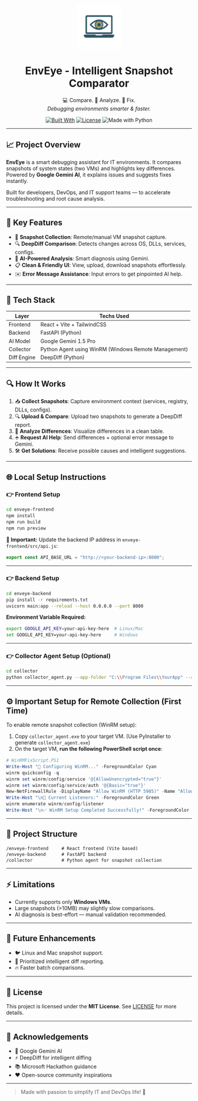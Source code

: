 <p align="center">
  <img src="https://github.com/usertbera/enveye-mvp/raw/main/enveye-frontend/src/assets/logo_96x96.png" alt="EnvEye Logo" width="120" height="120"/>
</p>

<h1 align="center">EnvEye - Intelligent Snapshot Comparator</h1>

<p align="center">
  💻 Compare. 🤮 Analyze. 🚀 Fix. <br/>
  <em>Debugging environments smarter & faster.</em>
</p>

<p align="center">
  <a href="https://github.com/usertbera/enveye-mvp"><img alt="Built With" src="https://img.shields.io/badge/Built%20with-React%20%7C%20FastAPI%20%7C%20Gemini-blue?style=for-the-badge"/></a>
  <a href="https://github.com/usertbera/enveye-mvp/blob/main/LICENSE"><img alt="License" src="https://img.shields.io/github/license/usertbera/enveye-mvp?style=for-the-badge"/></a>
  <img alt="Made with Python" src="https://img.shields.io/badge/Made%20with-Python%20%7C%20React-informational?style=for-the-badge"/>
</p>

---

## 📈 Project Overview

**EnvEye** is a smart debugging assistant for IT environments.
It compares snapshots of system states (two VMs) and highlights key differences.
Powered by **Google Gemini AI**, it explains issues and suggests fixes instantly.

Built for developers, DevOps, and IT support teams — to accelerate troubleshooting and root cause analysis.

---

## 🧆 Key Features

- 💾 **Snapshot Collection**: Remote/manual VM snapshot capture.
- 🔍 **DeepDiff Comparison**: Detects changes across OS, DLLs, services, configs.
- 🧠 **AI-Powered Analysis**: Smart diagnosis using Gemini.
- 📋 **Clean & Friendly UI**: View, upload, download snapshots effortlessly.
- ✉️ **Error Message Assistance**: Input errors to get pinpointed AI help.

---

## 🚀 Tech Stack

| Layer       | Techs Used                            |
| ----------- | ------------------------------------- |
| Frontend    | React + Vite + TailwindCSS             |
| Backend     | FastAPI (Python)                      |
| AI Model    | Google Gemini 1.5 Pro                  |
| Collector   | Python Agent using WinRM (Windows Remote Management) |
| Diff Engine | DeepDiff (Python)                     |

---

## 🔍 How It Works

1. 📥 **Collect Snapshots**: Capture environment context (services, registry, DLLs, configs).
2. 🔍 **Upload & Compare**: Upload two snapshots to generate a DeepDiff report.
3. 🤮 **Analyze Differences**: Visualize differences in a clean table.
4. 🛧️ **Request AI Help**: Send differences + optional error message to Gemini.
5. 🛠️ **Get Solutions**: Receive possible causes and intelligent suggestions.

---

## 🌐 Local Setup Instructions

### 👉 Frontend Setup
```bash
cd enveye-frontend
npm install
npm run build
npm run preview
```

**📍 Important:**
Update the backend IP address in `enveye-frontend/src/api.js`:
```javascript
export const API_BASE_URL = "http://<your-backend-ip>:8000";
```

---

### 👉 Backend Setup
```bash
cd enveye-backend
pip install -r requirements.txt
uvicorn main:app --reload --host 0.0.0.0 --port 8000
```

**Environment Variable Required:**
```bash
export GOOGLE_API_KEY=your-api-key-here  # Linux/Mac
set GOOGLE_API_KEY=your-api-key-here     # Windows
```

---

### 👉 Collector Agent Setup (Optional)
```bash
cd collector
python collector_agent.py --app-folder "C:\\Program Files\\YourApp" --app-type desktop --upload-url http://<backend-ip>:8000/upload_snapshot
```

---

## ⚙️ Important Setup for Remote Collection (First Time)

To enable remote snapshot collection (WinRM setup):

1. Copy `collector_agent.exe` to your target VM. (Use PyInstaller to generate `collector_agent.exe`)
2. On the target VM, **run the following PowerShell script once**:

```powershell
# WinRMFixScript.PS1
Write-Host "🔧 Configuring WinRM..." -ForegroundColor Cyan
winrm quickconfig -q
winrm set winrm/config/service '@{AllowUnencrypted="true"}'
winrm set winrm/config/service/auth '@{Basic="true"}'
New-NetFirewallRule -DisplayName "Allow WinRM (HTTP 5985)" -Name "AllowWinRM" -Protocol TCP -LocalPort 5985 -Action Allow
Write-Host "\n🔎 Current Listeners:" -ForegroundColor Green
winrm enumerate winrm/config/listener
Write-Host "\n✅ WinRM Setup Completed Successfully!" -ForegroundColor Green
```

---

## 📂 Project Structure

```
/enveye-frontend     # React frontend (Vite based)
/enveye-backend      # FastAPI backend
/collector           # Python agent for snapshot collection
```

---

## ⚡ Limitations

- Currently supports only **Windows VMs**.
- Large snapshots (>10MB) may slightly slow comparisons.
- AI diagnosis is best-effort — manual validation recommended.

---

## 🌈 Future Enhancements

- 🐦 Linux and Mac snapshot support.
- 🚀 Prioritized intelligent diff reporting.
- 🔥 Faster batch comparisons.

---

## 📅 License

This project is licensed under the **MIT License**. See [LICENSE](./LICENSE) for more details.

---

## 🙏 Acknowledgements

- 🧠 Google Gemini AI
- ⚡ DeepDiff for intelligent diffing
- 📚 Microsoft Hackathon guidance
- ❤️ Open-source community inspirations

---

> Made with passion to simplify IT and DevOps life! 🚀

